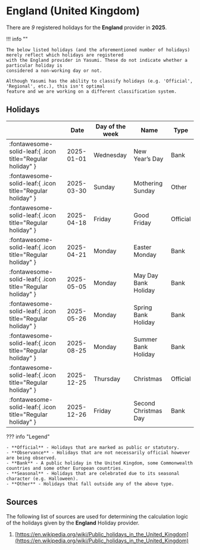# England (United Kingdom)

There are _9_ registered holidays for the **England** provider in **2025**.

!!! info ""

    The below listed holidays (and the aforementioned number of holidays) merely reflect which holidays are registered
    with the England provider in Yasumi. These do not indicate whether a particular holiday is
    considered a non-working day or not.

    Although Yasumi has the ability to classify holidays (e.g. 'Official', 'Regional', etc.), this isn't optimal
    feature and we are working on a different classification system.

## Holidays

|     | Date | Day of the week | Name | Type |
| --- | ---- | --------------- | ---- | ---- |
| :fontawesome-solid-leaf:{ .icon title="Regular holiday" } | 2025-01-01 | Wednesday | New Year’s Day | Bank |
| :fontawesome-solid-leaf:{ .icon title="Regular holiday" } | 2025-03-30 | Sunday | Mothering Sunday | Other |
| :fontawesome-solid-leaf:{ .icon title="Regular holiday" } | 2025-04-18 | Friday | Good Friday | Official |
| :fontawesome-solid-leaf:{ .icon title="Regular holiday" } | 2025-04-21 | Monday | Easter Monday | Bank |
| :fontawesome-solid-leaf:{ .icon title="Regular holiday" } | 2025-05-05 | Monday | May Day Bank Holiday | Bank |
| :fontawesome-solid-leaf:{ .icon title="Regular holiday" } | 2025-05-26 | Monday | Spring Bank Holiday | Bank |
| :fontawesome-solid-leaf:{ .icon title="Regular holiday" } | 2025-08-25 | Monday | Summer Bank Holiday | Bank |
| :fontawesome-solid-leaf:{ .icon title="Regular holiday" } | 2025-12-25 | Thursday | Christmas | Official |
| :fontawesome-solid-leaf:{ .icon title="Regular holiday" } | 2025-12-26 | Friday | Second Christmas Day | Bank |

??? info "Legend"

    - **Official** - Holidays that are marked as public or statutory.
    - **Observance** - Holidays that are not necessarily official however are being observed.
    - **Bank** - A public holiday in the United Kingdom, some Commonwealth countries and some other European countries.
    - **Seasonal** - Holidays that are celebrated due to its seasonal character (e.g. Halloween).
    - **Other** - Holidays that fall outside any of the above type.

## Sources

The following list of sources are used for determining the calculation logic of
the holidays given by the **England** Holiday provider.


1. [https://en.wikipedia.org/wiki/Public_holidays_in_the_United_Kingdom](https://en.wikipedia.org/wiki/Public_holidays_in_the_United_Kingdom)
   